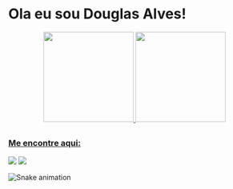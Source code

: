 # Ola eu sou Douglas Alves! 

<div align="center">
  <a href="https://github.com/DougAlves">
  <img height="180em" src="https://github-readme-stats.vercel.app/api?username=DougAlves&show_icons=true&theme=gruvbox&include_all_commits=true&count_private=true"/>
  <img height="180em" src="https://github-readme-stats.vercel.app/api/top-langs/?username=DougAlves&layout=compact&langs_count=7&theme=gruvbox"/>
</div>

##

 ### Me encontre aqui:
<a href="https://www.linkedin.com/in/douglas-lima-dev/" target="_blank"><img src="https://img.shields.io/badge/Gmail-D14836?style=for-the-badge&logo=gmail&logoColor=white" target="_blank"></a>
<a href="mailto:douglas.felipelima17@gmail.com" target="_blank"><img src="https://img.shields.io/badge/LinkedIn-0077B5?style=for-the-badge&logo=linkedin&logoColor=white" target="_blank"></a>

 ![Snake animation](https://github.com/DougAlves/DougAlves/blob/output/github-contribution-grid-snake.svg)
<!---
DougAlves/DougAlves is a ✨ special ✨ repository because its `README.md` (this file) appears on your GitHub profile.
You can click the Preview link to take a look at your changes.
--->
